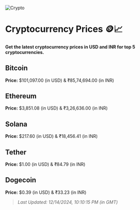 
![Crypto](https://www.techguide.com.au/wp-content/uploads/2020/11/crypto3.jpeg)

# Cryptocurrency Prices 🪙📈

#### Get the latest cryptocurrency prices in USD and INR for top 5 cryptocurrencies.

## Bitcoin

**Price:** $101,097.00 (in USD) & ₹85,74,694.00 (in INR)

## Ethereum

**Price:** $3,851.08 (in USD) & ₹3,26,636.00 (in INR)

## Solana

**Price:** $217.60 (in USD) & ₹18,456.41 (in INR)

## Tether

**Price:** $1.00 (in USD) & ₹84.79 (in INR)

## Dogecoin

**Price:** $0.39 (in USD) & ₹33.23 (in INR)

> _Last Updated: 12/14/2024, 10:10:15 PM (in GMT)_
